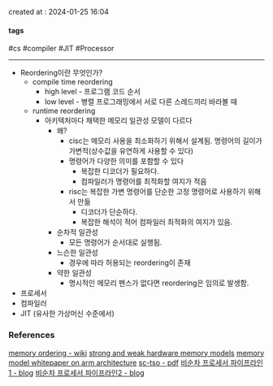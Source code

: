 created at : 2024-01-25 16:04

#### tags

#cs #compiler #JIT #Processor 

--- 

- Reordering이란 무엇인가?
	- compile time reordering
		- high level - 프로그램 코드 순서
		- low level - 병렬 프로그래밍에서 서로 다른 스레드끼리 바라볼 때
	- runtime reordering
		- 아키텍처마다 채택한 메모리 일관성 모델이 다르다
			- 왜?
				- cisc는 메모리 사용을 최소화하기 위해서 설계됨. 명령어의 길이가 가변적(상수값을 유연하게 사용할 수 있다)
				- 명령어가 다양한 의미를 포함할 수 있다
					- 복잡한 디코더가 필요하다.
					- 컴파일러가 명령어를 최적화할 여지가 적음
				- risc는 복잡한 가변 명령어를 단순한 고정 명령어로 사용하기 위해서 만듦
					- 디코더가 단순하다.
					- 복잡한 해석이 적어 컴파일러 최적화의 여지가 있음.
			- 순차적 일관성
				- 모든 명령어가 순서대로 실행됨.
			- 느슨한 일관성
				- 경우에 따라 허용되는 reordering이 존재
			- 약한 일관성
				- 명시적인 메모리 펜스가 없다면 reordering은 임의로 발생함.
- 프로세서
- 컴파일러
- JIT (유사한 가상머신 수준에서)

### References
[memory ordering - wiki](https://en.wikipedia.org/wiki/Memory_ordering#cite_note-7)
[strong and weak hardware memory models](https://herbsutter.com/2012/08/02/strong-and-weak-hardware-memory-models/)
[memory model whitepaper on arm architecture](https://community.arm.com/arm-community-blogs/b/infrastructure-solutions-blog/posts/synchronization-overview-and-case-study-on-arm-architecture-563085493)
[sc-tso - pdf](https://www.cis.upenn.edu/~devietti/classes/cis601-spring2016/sc_tso.pdf)
[비순차 프로세서 파이프라인1 - blog](http://cloudrain21.com/out-of-order-processor-pipeline-1)
[비순차 프로세서 파이프라인2 - blog](http://cloudrain21.com/out-of-order-processor-pipeline-2)